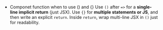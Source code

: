 * Componet function when to use () and {}
Use `()` after `=>` for a **single-line implicit return** (just JSX).
Use `{}` for **multiple statements or JS**, and then write an explicit `return`.
Inside `return`, wrap multi-line JSX in `()` just for readability.
